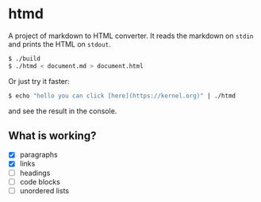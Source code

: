 # htmd

A project of markdown to HTML converter. It reads the markdown on `stdin` and prints the HTML on `stdout`.

```bash
$ ./build
$ ./htmd < document.md > document.html
```

Or just try it faster:

```bash
$ echo "hello you can click [here](https://kernel.org)" | ./htmd
```

and see the result in the console.

## What is working?

- [x] paragraphs
- [x] links
- [ ] headings
- [ ] code blocks
- [ ] unordered lists
